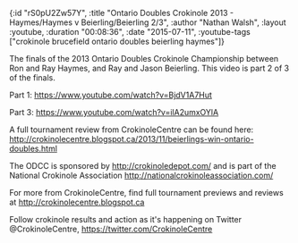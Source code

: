 {:id "rS0pU2Zw57Y",
 :title
 "Ontario Doubles Crokinole 2013 - Haymes/Haymes v Beierling/Beierling 2/3",
 :author "Nathan Walsh",
 :layout :youtube,
 :duration "00:08:36",
 :date "2015-07-11",
 :youtube-tags
 ["crokinole brucefield ontario doubles beierling haymes"]}


The finals of the 2013 Ontario Doubles Crokinole Championship between Ron and Ray Haymes, and Ray and Jason Beierling. This video is part 2 of 3 of the finals.

Part 1: https://www.youtube.com/watch?v=BjdV1A7Hut

Part 3: https://www.youtube.com/watch?v=ilA2umxOYlA

A full tournament review from CrokinoleCentre can be found here: http://crokinolecentre.blogspot.ca/2013/11/beierlings-win-ontario-doubles.html

The ODCC is sponsored by http://crokinoledepot.com/ and is part of the National Crokinole Association http://nationalcrokinoleassociation.com/

For more from CrokinoleCentre, find full tournament previews and reviews at http://crokinolecentre.blogspot.ca

Follow crokinole results and action as it's happening on Twitter @CrokinoleCentre, https://twitter.com/CrokinoleCentre
